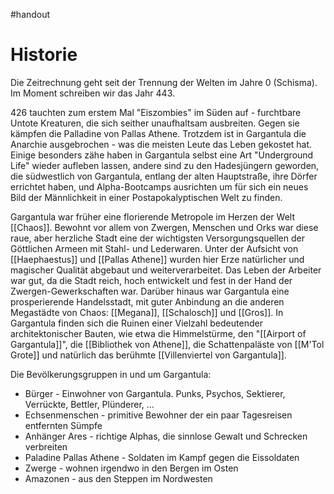 #handout 
# Historie
Die Zeitrechnung geht seit der Trennung der Welten im Jahre 0 (Schisma).
Im Moment schreiben wir das Jahr 443.

426 tauchten zum erstem Mal "Eiszombies" im Süden auf - furchtbare Untote Kreaturen, die sich seither unaufhaltsam ausbreiten. Gegen sie kämpfen die Palladine von Pallas Athene. Trotzdem ist in Gargantula die Anarchie ausgebrochen - was die meisten Leute das Leben gekostet hat. Einige besonders zähe haben in Gargantula selbst eine Art "Underground Life" wieder aufleben lassen, andere sind zu den Hadesjüngern geworden, die südwestlich von Gargantula, entlang der alten Hauptstraße, ihre Dörfer errichtet haben, und Alpha-Bootcamps ausrichten um für sich ein neues Bild der Männlichkeit in einer Postapokalyptischen Welt zu finden.

Gargantula war früher eine florierende Metropole im Herzen der Welt [[Chaos]]. Bewohnt vor allem von Zwergen, Menschen und Orks war diese raue, aber herzliche Stadt eine der wichtigsten Versorgungsquellen der Göttlichen Armeen mit Stahl- und Lederwaren. Unter der Aufsicht von [[Haephaestus]] und [[Pallas Athene]] wurden hier Erze natürlicher und magischer Qualität abgebaut und weiterverarbeitet. Das Leben der Arbeiter war gut, da die Stadt reich, hoch entwickelt und fest in der Hand der Zwergen-Gewerkschaften war.
Darüber hinaus war Gargantula eine prosperierende Handelsstadt, mit guter Anbindung an die anderen Megastädte von Chaos: [[Megana]], [[Schalosch]] und [[Gros]].
In Gargantula finden sich die Ruinen einer Vielzahl bedeutender architektonischer Bauten, wie etwa die Himmelstürme, den "[[Airport of Gargantula]]", die [[Bibliothek von Athene]], die Schattenpaläste von [[M'Tol Grote]] und natürlich das berühmte [[Villenviertel von Gargantula]].

Die Bevölkerungsgruppen in und um Gargantula:
- Bürger - Einwohner von Gargantula. Punks, Psychos, Sektierer, Verrückte, Bettler, Plünderer, ...
- Echsenmenschen - primitive Bewohner der ein paar Tagesreisen entfernten Sümpfe
- Anhänger Ares - richtige Alphas, die sinnlose Gewalt und Schrecken verbreiten
- Paladine Pallas Athene - Soldaten im Kampf gegen die Eissoldaten
- Zwerge - wohnen irgendwo in den Bergen im Osten
- Amazonen - aus den Steppen im Nordwesten